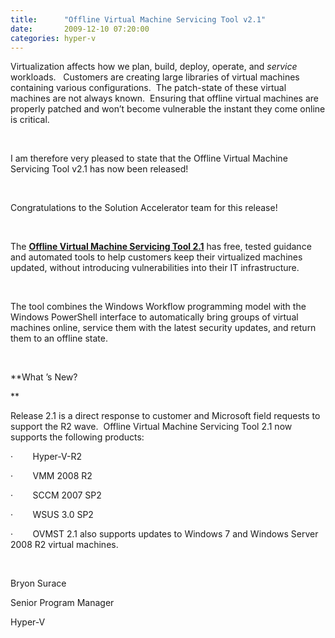```yaml
---
title:      "Offline Virtual Machine Servicing Tool v2.1"
date:       2009-12-10 07:20:00
categories: hyper-v
---
```

Virtualization affects how we plan, build, deploy, operate, and _service_ workloads.   Customers are creating large libraries of virtual machines containing various configurations.  The patch-state of these virtual machines are not always known.  Ensuring that offline virtual machines are properly patched and won’t become vulnerable the instant they come online is critical. 

 

I am therefore very pleased to state that the Offline Virtual Machine Servicing Tool v2.1 has now been released! 

 

Congratulations to the Solution Accelerator team for this release! 

 

The **[Offline Virtual Machine Servicing Tool 2.1](http://technet.microsoft.com/en-us/library/cc501231.aspx)** has free, tested guidance and automated tools to help customers keep their virtualized machines updated, without introducing vulnerabilities into their IT infrastructure.   

 

The tool combines the Windows Workflow programming model with the Windows PowerShell interface to automatically bring groups of virtual machines online, service them with the latest security updates, and return them to an offline state. 

 

 **What ’s New?

**

Release 2.1 is a direct response to customer and Microsoft field requests to support the R2 wave.  Offline Virtual Machine Servicing Tool 2.1 now supports the following products:

·        Hyper-V-R2

·        VMM 2008 R2

·        SCCM 2007 SP2

·        WSUS 3.0 SP2 

·        OVMST 2.1 also supports updates to Windows 7 and Windows Server 2008 R2 virtual machines.   

 

Bryon Surace

Senior Program Manager

Hyper-V
